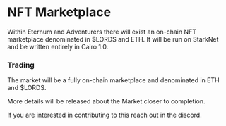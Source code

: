 # NFT Marketplace

Within Eternum and Adventurers there will exist an on-chain NFT marketplace denominated in $LORDS and ETH. It will be run on StarkNet and be written entirely in Cairo 1.0. 

### Trading

The market will be a fully on-chain marketplace and denominated in ETH and $LORDS.

More details will be released about the Market closer to completion.

If you are interested in contributing to this reach out in the discord.